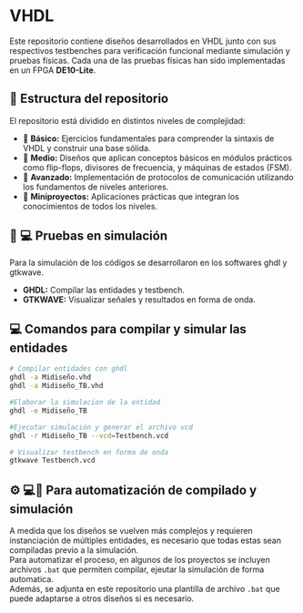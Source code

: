# VHDL
Este repositorio contiene diseños desarrollados en VHDL junto con sus respectivos testbenches para verificación funcional mediante simulación y pruebas físicas. Cada una de las pruebas físicas han sido implementadas en un FPGA **DE10-Lite**.

## 📁 Estructura del repositorio

El repositorio está dividido en distintos niveles de complejidad:

- 📂 **Básico:** Ejercicios fundamentales para comprender la sintaxis de VHDL y construir una base sólida.
- 📂 **Medio:** Diseños que aplican conceptos básicos en módulos prácticos como flip-flops, divisores de frecuencia, y máquinas de estados (FSM).
- 📂 **Avanzado:** Implementación de protocolos de comunicación utilizando los fundamentos de niveles anteriores.
- 📂 **Miniproyectos:** Aplicaciones prácticas que integran los conocimientos de todos los niveles.


## 🧪 💻 Pruebas en simulación
Para la simulación de los códigos se desarrollaron en los softwares ghdl y gtkwave.
- **GHDL:** Compilar las entidades y testbench.
- **GTKWAVE:** Visualizar señales y resultados en forma de onda.

## 💻 Comandos para compilar y simular las entidades 

```bash
# Compilar entidades con ghdl
ghdl -a Midiseño.vhd
ghdl -a Midiseño_TB.vhd

#Elaborar la simulacion de la entidad
ghdl -e Midiseño_TB

#Ejecutar simulación y generar el archivo vcd 
ghdl -r Midiseño_TB --vcd=Testbench.vcd

# Visualizar testbench en forma de onda
gtkwave Testbench.vcd 

```
## ⚙️ 💻🧪 Para automatización de compilado y simulación
A medida que los diseños se vuelven más complejos y requieren instanciación de múltiples entidades, es necesario que todas estas sean compiladas previo a la simulación.<br>
Para automatizar el proceso, en algunos de los proyectos se incluyen archivos `.bat` que permiten compilar, ejeutar la simulación de forma automatica.<br>
Además, se adjunta en este repositorio una plantilla de archivo `.bat` que puede adaptarse a otros diseños si es necesario.
